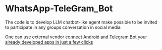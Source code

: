 # WhatsApp-TeleGram_Bot

The code is to develop LLM chatbot-like agent make possible to be invited to participate in any groups conversation in social media 

One can use external vendor [connect Android and Telegram Bot your already developed apps in just a few clicks](https://www.make.com/en/integrations/android/telegram)
